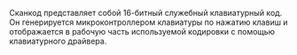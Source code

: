 Сканкод представляет собой 16-битный служебный клавиатурный код.
Он генерируется микроконтроллером клавиатуры по нажатию клавиш и отображается в рабочую часть используемой кодировки с помощью клавиатурного драйвера.